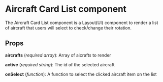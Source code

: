 # Aircraft Card List component
The Aircraft Card List component is a Layout(UI) component to render a list of aircraft that users will select to check/change their rotation.

## Props
**aircrafts** (*required array*): Array of aicrafts to render

**active** (*required string*): The id of the selected aircraft

**onSelect** (*function*): A function to select the clicked aircraft item on the list
